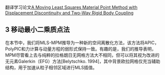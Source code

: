 翻译学习论文[A Moving Least Squares Material Point Method with Displacement
Discontinuity and Two-Way Rigid Body Coupling
]()  
## 3 移动最小二乘质点法
在本节中，我们将MLS-MPM推导为一种新的空间离散化方法，该方法将APIC，PolyPIC和力计算与动量方程的弱形式保持一致。有趣的是，我们的推导表明，MPM尽管看上去与纯粹的拉格朗日无网格方法大不相同，但可以将其视为改进的无元素Galerkin（EFG）方法[Belytschko. 1994]，其中背景欧拉网格仅充当辅助结构，用于加速从粒子相邻区域进行MLS插值。
